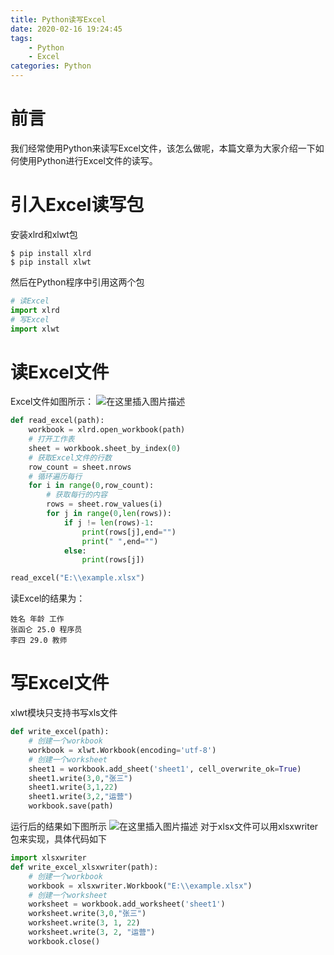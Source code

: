 ```yaml
---
title: Python读写Excel
date: 2020-02-16 19:24:45
tags:
	- Python
	- Excel
categories: Python
---
```

# 前言
我们经常使用Python来读写Excel文件，该怎么做呢，本篇文章为大家介绍一下如何使用Python进行Excel文件的读写。
<!-- more -->
# 引入Excel读写包
安装xlrd和xlwt包
```shell
$ pip install xlrd
$ pip install xlwt
```
然后在Python程序中引用这两个包
```python
# 读Excel
import xlrd
# 写Excel
import xlwt
```
# 读Excel文件
Excel文件如图所示：
![在这里插入图片描述](https://img-blog.csdnimg.cn/20200216160447216.png)
```python
def read_excel(path):
    workbook = xlrd.open_workbook(path)
    # 打开工作表
    sheet = workbook.sheet_by_index(0)
    # 获取Excel文件的行数
    row_count = sheet.nrows
    # 循环遍历每行
    for i in range(0,row_count):
        # 获取每行的内容
        rows = sheet.row_values(i)
        for j in range(0,len(rows)):
            if j != len(rows)-1:
                print(rows[j],end="")
                print(" ",end="")
            else:
                print(rows[j])

read_excel("E:\\example.xlsx")
```
读Excel的结果为：
```
姓名 年龄 工作
张函仑 25.0 程序员
李四 29.0 教师
```
# 写Excel文件
xlwt模块只支持书写xls文件
```python
def write_excel(path):
    # 创建一个workbook
    workbook = xlwt.Workbook(encoding='utf-8')
    # 创建一个worksheet
    sheet1 = workbook.add_sheet('sheet1', cell_overwrite_ok=True)
    sheet1.write(3,0,"张三")
    sheet1.write(3,1,22)
    sheet1.write(3,2,"运营")
    workbook.save(path)
```
运行后的结果如下图所示
![在这里插入图片描述](https://img-blog.csdnimg.cn/20200216184842201.png)
对于xlsx文件可以用xlsxwriter包来实现，具体代码如下
```python
import xlsxwriter
def write_excel_xlsxwriter(path):
    # 创建一个workbook
    workbook = xlsxwriter.Workbook("E:\\example.xlsx")
    # 创建一个worksheet
    worksheet = workbook.add_worksheet('sheet1')
    worksheet.write(3,0,"张三")
    worksheet.write(3, 1, 22)
    worksheet.write(3, 2, "运营")
    workbook.close()
```
